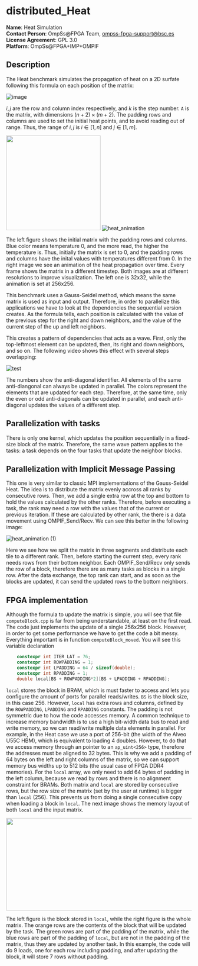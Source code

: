 # distributed_Heat

**Name**: Heat Simulation  
**Contact Person**: OmpSs@FPGA Team, ompss-fpga-support@bsc.es  
**License Agreement**: GPL 3.0  
**Platform**: OmpSs@FPGA+IMP+OMPIF

## Description

The Heat benchmark simulates the propagation of heat on a 2D surfate following this formula on each position of the matrix:

![image](https://github.com/bsc-pm-ompss-at-fpga/distributed_Heat/assets/17345627/8fa75bd6-f204-464e-b3fa-79657ad8b48f)

$i,j$ are the row and column index respectively, and $k$ is the step number.
`A` is the matrix, with dimensions $(n+2) \times (m+2)$.
The padding rows and columns are used to set the initial heat points, and to avoid reading out of range.
Thus, the range of $i,j$ is $i \in [1, n]$ and $j \in [1, m]$.

<img src="https://github.com/bsc-pm-ompss-at-fpga/distributed_Heat/assets/17345627/ba3e6400-cbd5-46ff-86d8-cb7b1f541781" width="256" height="256" /> ![heat_animation](https://github.com/bsc-pm-ompss-at-fpga/distributed_Heat/assets/17345627/e0770ef6-e25c-4623-9933-7cd53b3c7c0d)

The left figure shows the initial matrix with the padding rows and columns.
Blue color means temperature 0, and the more read, the higher the temperature is.
Thus, initially the matrix is set to 0, and the padding rows and columns have the inital values with temperatures different from 0.
In the right image we see an animation of the heat propagation over time.
Every frame shows the matrix in a different timestep.
Both images are at different resolutions to improve visualization.
The left one is 32x32, while the animation is set at 256x256.

This benchmark uses a Gauss-Seidel method, which means the same matrix is used as input and output.
Therefore, in order to parallelize this applications we have to look at the dependencies the sequential version creates.
As the formula tells, each position is calculated with the value of the previous step for the right and down neighbors, and the value of the current step of the up and left neighbors.

This creates a pattern of dependencies that acts as a wave.
First, only the top-leftmost element can be updated, then, its right and down neighbors, and so on.
The following video shows this effect with several steps overlapping:

![test](https://github.com/bsc-pm-ompss-at-fpga/distributed_Heat/assets/17345627/721da55f-a0d1-4c5d-9918-cd0a3052ca22)

The numbers show the anti-diagonal identifier.
All elements of the same anti-diangonal can always be updated in parallel.
The colors represent the elements that are updated for each step.
Therefore, at the same time, only the even or odd anti-diagonals can be updated in parallel, and each anti-diagonal updates the values of a different step.

## Parallelization with tasks

There is only one kernel, which updates the position sequentially in a fixed-size block of the matrix.
Therefore, the same wave pattern applies to the tasks: a task depends on the four tasks that update the neighbor blocks.


## Parallelization with Implicit Message Passing

This one is very similar to classic MPI implementations of the Gauss-Seidel Heat.
The idea is to distribute the matrix evenly accross all ranks by consecutive rows.
Then, we add a single extra row at the top and bottom to hold the values calculated by the other ranks.
Therefore, before executing a task, the rank may need a row with the values that of the current or previous iteration.
If these are calculated by other rank, the there is a data movement using OMPIF_Send/Recv.
We can see this better in the following image:

![heat_animation (1)](https://github.com/bsc-pm-ompss-at-fpga/distributed_Heat/assets/17345627/485e3584-91eb-4058-a6e4-5be848b67ec0)

Here we see how we split the matrix in three segments and distribute each tile to a different rank.
Then, before starting the current step, every rank needs rows from their bottom neighbor.
Each OMPIF_Send/Recv only sends the row of a block, therefore there are as many tasks as blocks in a single row.
After the data exchange, the top rank can start, and as soon as the blocks are updated, it can send the updated rows to the bottom neighbors.

## FPGA implementation

Although the formula to update the matrix is simple, you will see that file `computeBlock.cpp` is far from being understandable, at least on the first read.
The code just implements the update of a single 256x256 block.
However, in order to get some performance we have to get the code a bit messy.
Everything important is in function `computeBlock_moved`.
You will see this variable declaration
``` C
	constexpr int ITER_LAT = 76;
	constexpr int ROWPADDING = 1;
	constexpr int LPADDING = 64 / sizeof(double);
	constexpr int RPADDING = 1;
	double local[BS + ROWPADDING*2][BS + LPADDING + RPADDING];
````

`local` stores the block in BRAM, which is must faster to access and lets you configure the amount of ports for parallel reads/writes.
`BS` is the block size, in this case 256.
However, `local` has extra rows and columns, defined by the `ROWPADDING`, `LPADDING` and `RPADDING` constants.
The padding is not symmetric due to how the code accesses memory.
A common technique to increase memory bandwidth is to use a high bit-width data bus to read and write memory, so we can read/write multiple data elements in parallel.
For example, in the Heat case we use a port of 256-bit (the width of the Alveo U55C HBM), which is equivalent to loading 4 doubles.
However, to do that we access memory through an pointer to an `ap_uint<256>` type, therefore the addresses must be aligned to 32 bytes.
This is why we add a padding of 64 bytes on the left and right columns of the matrix, so we can support memory bus widths up to 512 bits (the usual case of FPGA DDR4 memories).
For the `local` array, we only need to add 64 bytes of padding in the left column, because we read by rows and there is no alignment constraint for BRAMs.
Both matrix and `local` are stored by consecutive rows, but the row size of the matrix (set by the user at runtime) is bigger than `local` (256).
This prevents us from doing a single consecutive copy when loading a block in `local`.
The next image shows the memory layout of both `local` and the input matrix.

<p align=center>
    <img src="https://github.com/bsc-pm-ompss-at-fpga/distributed_Heat/assets/17345627/67f7e82b-5cf8-4520-8b37-b2b15f5162be" width=514 height=250>
</p>

The left figure is the block stored in `local`, while the right figure is the whole matrix.
The orange rows are the contents of the block that will be updated by the task.
The green rows are part of the padding of the matrix, while the blue rows are part of the padding of `local`, but are not in the padding of the matrix, thus they are updated by another task.
In this example, the code will do 9 loads, one for each row including padding, and after updating the block, it will store 7 rows without padding.
